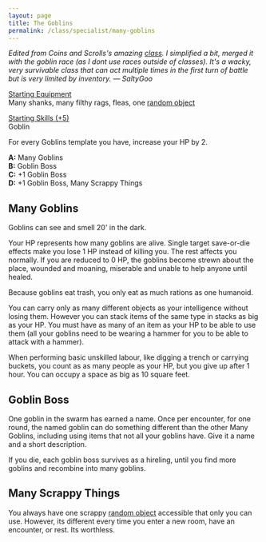 ```yaml
---
layout: page
title: The Goblins
permalink: /class/specialist/many-goblins
---
```


<span class="alchemy"> *Edited from Coins and Scrolls's amazing [class](https://coinsandscrolls.blogspot.com/2018/04/osr-class-many-goblins.html). I simplified a bit, merged it with the goblin race (as I dont use races outside of classes). It's a wacky, very survivable class that can act multiple times in the first turn of battle but is very limited by inventory. — SaltyGoo* </span>

<ins>Starting Equipment</ins><br>
Many shanks, many filthy rags, fleas, one [random object](http://tenfootpolemic.blogspot.com/2014/01/200-failed-medieval-careers.html)

<ins>Starting Skills (+5)</ins><br>
Goblin

For every Goblins template you have, increase your HP by 2.

**A:** Many Goblins<br>
**B:** Goblin Boss<br>
**C:** +1 Goblin Boss<br>
**D:** +1 Goblin Boss, Many Scrappy Things<br>

## Many Goblins
Goblins can see and smell 20' in the dark.

Your HP represents how many goblins are alive. Single target save-or-die effects make you lose 1 HP instead of killing you. The rest affects you normally. If you are reduced to 0 HP, the goblins become strewn about the place, wounded and moaning, miserable and unable to help anyone until healed. 

Because goblins eat trash, you only eat as much rations as one humanoid.

You can carry only as many different objects as your intelligence without losing them. However you can stack items of the same type in stacks as big as your HP. You must have as many of an item as your HP to be able to use them (all your goblins need to be wearing a hammer for you to be able to attack with a hammer).

When performing basic unskilled labour, like digging a trench or carrying buckets, you count as as many people as your HP, but you give up after 1 hour. You can occupy a space as big as 10 square feet.

## Goblin Boss
One goblin in the swarm has earned a name. Once per encounter, for one round, the named goblin can do something different than the other Many Goblins, including using items that not all your goblins have. Give it a name and a short description. 

If you die, each goblin boss survives as a hireling, until you find more goblins and recombine into many goblins.

## Many Scrappy Things
You always have one scrappy [random object](http://tenfootpolemic.blogspot.com/2014/01/200-failed-medieval-careers.html) accessible that only you can use. However, its different every time you enter a new room, have an encounter, or rest. Its worthless.


